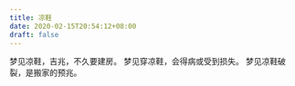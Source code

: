 ```yaml
---
title: 凉鞋
date: 2020-02-15T20:54:12+08:00
draft: false
---
```


梦见凉鞋，吉兆，不久要建房。
梦见穿凉鞋，会得病或受到损失。
梦见凉鞋破裂，是搬家的预兆。
